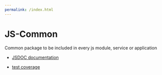 ```yaml
---
permalink: /index.html
---
```


# JS-Common

Common package to be included in every js module, service or application

- [JSDOC documentation](jsdoc/)

- [test coverage](coverage/lcov-report)
